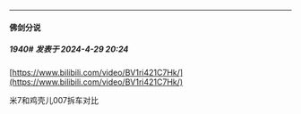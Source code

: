 ﻿
*****

####  佛剑分说  
##### 1940#       发表于 2024-4-29 20:24

[https://www.bilibili.com/video/BV1ri421C7Hk/](https://www.bilibili.com/video/BV1ri421C7Hk/)

米7和鸡壳儿007拆车对比

